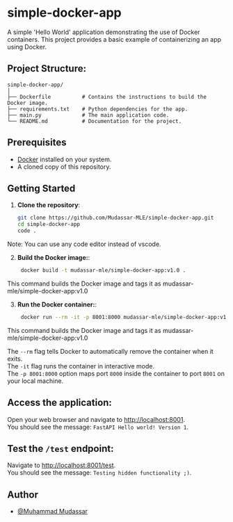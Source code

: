 # simple-docker-app

A simple 'Hello World' application demonstrating the use of Docker containers. This project provides a basic example of containerizing an app using Docker.

## Project Structure:
```
simple-docker-app/
│
├── Dockerfile          # Contains the instructions to build the Docker image.
├── requirements.txt    # Python dependencies for the app.
├── main.py             # The main application code.
└── README.md           # Documentation for the project.
```


## Prerequisites

- [Docker](https://www.docker.com/get-started) installed on your system.
- A cloned copy of this repository.

## Getting Started

1. **Clone the repository**:
   ```bash
   git clone https://github.com/Mudassar-MLE/simple-docker-app.git
   cd simple-docker-app
   code .
Note: You can use any code editor instead of vscode.

2. **Build the Docker image:**:
   ```bash
    docker build -t mudassar-mle/simple-docker-app:v1.0 .
This command builds the Docker image and tags it as mudassar-mle/simple-docker-app:v1.0

3. **Run the Docker container:**:
   ```bash
    docker run --rm -it -p 8001:8000 mudassar-mle/simple-docker-app:v1.0
This command builds the Docker image and tags it as mudassar-mle/simple-docker-app:v1.0

The `--rm` flag tells Docker to automatically remove the container when it exits.  
The `-it` flag runs the container in interactive mode.  
The `-p 8001:8000` option maps port `8000` inside the container to port `8001` on your local machine.

## Access the application:

Open your web browser and navigate to [http://localhost:8001](http://localhost:8001).  
You should see the message: `FastAPI Hello world! Version 1`.

## Test the `/test` endpoint:

Navigate to [http://localhost:8001/test](http://localhost:8001/test).  
You should see the message: `Testing hidden functionality ;)`.

## Author

- [@Muhammad Mudassar](https://github.com/Mudassar-MLE)
